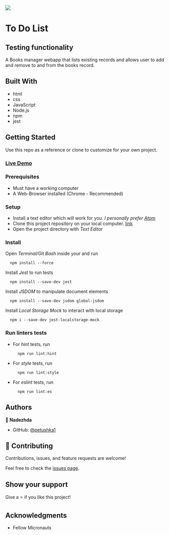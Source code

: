 ![](https://img.shields.io/badge/Microverse-blueviolet)

# To Do List
## Testing functionality

A Books manager webapp that lists existing records and allows user to add and remove to and from the books record.


## Built With

- html
- css
- JavaScript
- Node.js
- npm
- jest


## Getting Started

Use this repo as a reference or clone to customize for your own project.

### [Live Demo](https://petushka1.github.io/to-do-list-review/)

### Prerequisites

- Must have a working computer
- A Web-Browser installed (Chrome - Recommended)

### Setup

- Install a text editor which will work for you.
*I personally prefer [Atom](https://atom.io/)*
- Clone this project repository on your local computer. [link](../../)
- Open the project directory with _Text Editor_

### Install

Open _Terminal/Git Bash_ inside your and run
  ```
    npm install --force
  ```
Install _Jest_ to run tests
  ```
    npm install --save-dev jest
  ```
Install _JSDOM_ to manipulate document elements
```
  npm install --save-dev jsdom global-jsdom
```
Install _Local Storage Mock_ to interact with local storage
```
  npm i --save-dev jest-localstorage-mock
```

### Run linters tests

- For _hint_ tests, run
  ```
    npm run lint:hint
  ```
- For _style_ tests, run
  ```
    npm run lint:style
  ```
- For _eslint_ tests, run
  ```
    npm run lint:es
  ```


## Authors

👤 **Nadezhda**

- GitHub: [@petushka1](https://github.com/petushka1)

## 🤝 Contributing

Contributions, issues, and feature requests are welcome!

Feel free to check the [issues page](../../issues/).

## Show your support

Give a ⭐️ if you like this project!

## Acknowledgments

- Fellow Micronauts
